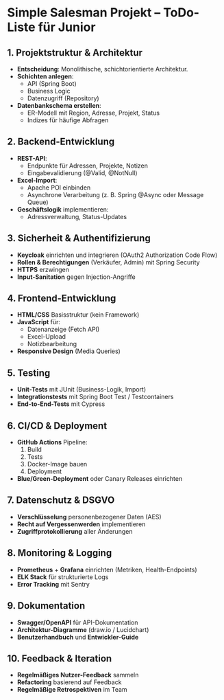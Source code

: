 # Simple Salesman Projekt – ToDo-Liste für Junior

## 1. Projektstruktur & Architektur
- **Entscheidung**: Monolithische, schichtorientierte Architektur.
- **Schichten anlegen**:
  - API (Spring Boot)
  - Business Logic
  - Datenzugriff (Repository)
- **Datenbankschema erstellen**:
  - ER-Modell mit Region, Adresse, Projekt, Status
  - Indizes für häufige Abfragen

## 2. Backend-Entwicklung
- **REST-API**:
  - Endpunkte für Adressen, Projekte, Notizen
  - Eingabevalidierung (@Valid, @NotNull)
- **Excel-Import**:
  - Apache POI einbinden
  - Asynchrone Verarbeitung (z. B. Spring @Async oder Message Queue)
- **Geschäftslogik** implementieren:
  - Adressverwaltung, Status-Updates

## 3. Sicherheit & Authentifizierung
- **Keycloak** einrichten und integrieren (OAuth2 Authorization Code Flow)
- **Rollen & Berechtigungen** (Verkäufer, Admin) mit Spring Security
- **HTTPS** erzwingen
- **Input-Sanitation** gegen Injection-Angriffe

## 4. Frontend-Entwicklung
- **HTML/CSS** Basisstruktur (kein Framework)
- **JavaScript** für:
  - Datenanzeige (Fetch API)
  - Excel-Upload
  - Notizbearbeitung
- **Responsive Design** (Media Queries)

## 5. Testing
- **Unit-Tests** mit JUnit (Business-Logik, Import)
- **Integrationstests** mit Spring Boot Test / Testcontainers
- **End-to-End-Tests** mit Cypress

## 6. CI/CD & Deployment
- **GitHub Actions** Pipeline:
  1. Build
  2. Tests
  3. Docker-Image bauen
  4. Deployment
- **Blue/Green-Deployment** oder Canary Releases einrichten

## 7. Datenschutz & DSGVO
- **Verschlüsselung** personenbezogener Daten (AES)
- **Recht auf Vergessenwerden** implementieren
- **Zugriffprotokollierung** aller Änderungen

## 8. Monitoring & Logging
- **Prometheus** + **Grafana** einrichten (Metriken, Health-Endpoints)
- **ELK Stack** für strukturierte Logs
- **Error Tracking** mit Sentry

## 9. Dokumentation
- **Swagger/OpenAPI** für API-Dokumentation
- **Architektur-Diagramme** (draw.io / Lucidchart)
- **Benutzerhandbuch** und **Entwickler-Guide**

## 10. Feedback & Iteration
- **Regelmäßiges Nutzer-Feedback** sammeln
- **Refactoring** basierend auf Feedback
- **Regelmäßige Retrospektiven** im Team

